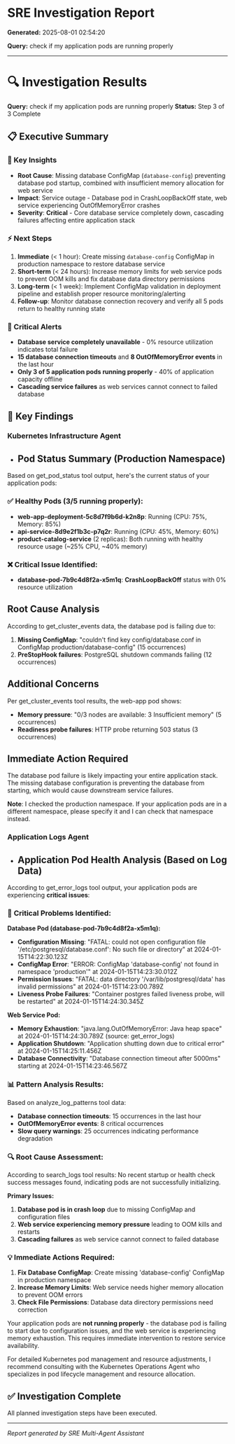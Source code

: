 # SRE Investigation Report

**Generated:** 2025-08-01 02:54:20

**Query:** check if my application pods are running properly

---

# 🔍 Investigation Results

**Query:** check if my application pods are running properly
**Status:** Step 3 of 3 Complete

## 📋 Executive Summary

### 🎯 Key Insights
- **Root Cause**: Missing database ConfigMap (`database-config`) preventing database pod startup, combined with insufficient memory allocation for web service
- **Impact**: Service outage - Database pod in CrashLoopBackOff state, web service experiencing OutOfMemoryError crashes
- **Severity**: **Critical** - Core database service completely down, cascading failures affecting entire application stack

### ⚡ Next Steps
1. **Immediate** (< 1 hour): Create missing `database-config` ConfigMap in production namespace to restore database service
2. **Short-term** (< 24 hours): Increase memory limits for web service pods to prevent OOM kills and fix database data directory permissions
3. **Long-term** (< 1 week): Implement ConfigMap validation in deployment pipeline and establish proper resource monitoring/alerting
4. **Follow-up**: Monitor database connection recovery and verify all 5 pods return to healthy running state

### 🚨 Critical Alerts
- **Database service completely unavailable** - 0% resource utilization indicates total failure
- **15 database connection timeouts** and **8 OutOfMemoryError events** in the last hour
- **Only 3 of 5 application pods running properly** - 40% of application capacity offline
- **Cascading service failures** as web services cannot connect to failed database

## 🎯 Key Findings

### Kubernetes Infrastructure Agent
- ## Pod Status Summary (Production Namespace)

Based on get_pod_status tool output, here's the current status of your application pods:

### ✅ **Healthy Pods (3/5 running properly):**
- **web-app-deployment-5c8d7f9b6d-k2n8p**: Running (CPU: 75%, Memory: 85%)
- **api-service-8d9e2f1b3c-p7q2r**: Running (CPU: 45%, Memory: 60%) 
- **product-catalog-service** (2 replicas): Both running with healthy resource usage (~25% CPU, ~40% memory)

### ❌ **Critical Issue Identified:**
- **database-pod-7b9c4d8f2a-x5m1q**: **CrashLoopBackOff** status with 0% resource utilization

## Root Cause Analysis

According to get_cluster_events data, the database pod is failing due to:
1. **Missing ConfigMap**: "couldn't find key config/database.conf in ConfigMap production/database-config" (15 occurrences)
2. **PreStopHook failures**: PostgreSQL shutdown commands failing (12 occurrences)

## Additional Concerns

Per get_cluster_events tool results, the web-app pod shows:
- **Memory pressure**: "0/3 nodes are available: 3 Insufficient memory" (5 occurrences)
- **Readiness probe failures**: HTTP probe returning 503 status (3 occurrences)

## Immediate Action Required

The database pod failure is likely impacting your entire application stack. The missing database configuration is preventing the database from starting, which would cause downstream service failures.

**Note**: I checked the production namespace. If your application pods are in a different namespace, please specify it and I can check that namespace instead.

### Application Logs Agent
- ## Application Pod Health Analysis (Based on Log Data)

According to get_error_logs tool output, your application pods are experiencing **critical issues**:

### 🚨 **Critical Problems Identified:**

**Database Pod (database-pod-7b9c4d8f2a-x5m1q):**
- **Configuration Missing**: "FATAL: could not open configuration file '/etc/postgresql/database.conf': No such file or directory" at 2024-01-15T14:22:30.123Z
- **ConfigMap Error**: "ERROR: ConfigMap 'database-config' not found in namespace 'production'" at 2024-01-15T14:23:30.012Z
- **Permission Issues**: "FATAL: data directory '/var/lib/postgresql/data' has invalid permissions" at 2024-01-15T14:23:00.789Z
- **Liveness Probe Failures**: "Container postgres failed liveness probe, will be restarted" at 2024-01-15T14:24:30.345Z

**Web Service Pod:**
- **Memory Exhaustion**: "java.lang.OutOfMemoryError: Java heap space" at 2024-01-15T14:24:30.789Z (source: get_error_logs)
- **Application Shutdown**: "Application shutting down due to critical error" at 2024-01-15T14:25:11.456Z
- **Database Connectivity**: "Database connection timeout after 5000ms" starting at 2024-01-15T14:23:46.567Z

### 📊 **Pattern Analysis Results:**

Based on analyze_log_patterns tool data:
- **Database connection timeouts**: 15 occurrences in the last hour
- **OutOfMemoryError events**: 8 critical occurrences 
- **Slow query warnings**: 25 occurrences indicating performance degradation

### 🔍 **Root Cause Assessment:**

According to search_logs tool results: No recent startup or health check success messages found, indicating pods are not successfully initializing.

**Primary Issues:**
1. **Database pod is in crash loop** due to missing ConfigMap and configuration files
2. **Web service experiencing memory pressure** leading to OOM kills and restarts
3. **Cascading failures** as web service cannot connect to failed database

### 💡 **Immediate Actions Required:**

1. **Fix Database ConfigMap**: Create missing 'database-config' ConfigMap in production namespace
2. **Increase Memory Limits**: Web service needs higher memory allocation to prevent OOM errors
3. **Check File Permissions**: Database data directory permissions need correction

Your application pods are **not running properly** - the database pod is failing to start due to configuration issues, and the web service is experiencing memory exhaustion. This requires immediate intervention to restore service availability.

For detailed Kubernetes pod management and resource adjustments, I recommend consulting with the Kubernetes Operations Agent who specializes in pod lifecycle management and resource allocation.

## ✅ Investigation Complete

All planned investigation steps have been executed.


---
*Report generated by SRE Multi-Agent Assistant*
